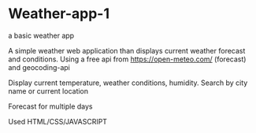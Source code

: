 # Weather-app-1
a basic weather app 

A simple weather web application than displays current weather forecast and conditions.
Using a free api from https://open-meteo.com/ (forecast) and geocoding-api 

Display current temperature, weather conditions, humidity.
Search by city name or current location

Forecast for multiple days

Used HTML/CSS/JAVASCRIPT
